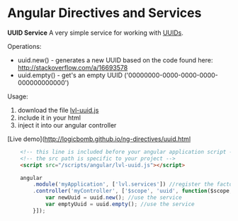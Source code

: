 Angular Directives and Services
=============

**UUID Service**
A very simple service for working with [UUIDs](http://en.wikipedia.org/wiki/Universally_unique_identifier).

Operations:
+ uuid.new() - generates a new UUID based on the code found here: http://stackoverflow.com/a/16693578
+ uuid.empty() - get's an empty UUID ('00000000-0000-0000-0000-000000000000') 

Usage:
1. download the file [lvl-uuid.js](https://raw.github.com/logicbomb/ng-directives/master/src/script/lvl-uuid.js)
2. include it in your html
3. inject it into our angular controller

[Live demo](http://logicbomb.github.io/ng-directives/uuid.html

```html
	<!-- this line is included before your angular application script -->
	<!-- the src path is specific to your project -->
	<script src="/scripts/angular/lvl-uuid.js"></script>
```
```javascript
	angular
		.module('myApplication', ['lvl.services']) //register the factory with your module
		.controller('myController', ['$scope', 'uuid', function($scope, uuid) { //inject the service into your application
			var newUuid = uuid.new(); //use the service
			var emptyUuid = uuid.empty(); //use the service
		}]);

```

